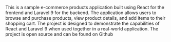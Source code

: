 This is a sample e-commerce products application built using React for the frontend and Laravel 9 for the backend. The application allows users to browse and purchase products, view product details, and add items to their shopping cart. The project is designed to demonstrate the capabilities of React and Laravel 9 when used together in a real-world application. The project is open source and can be found on Github